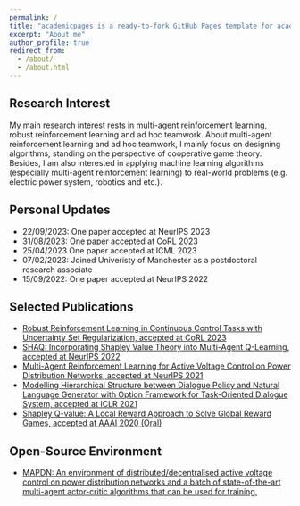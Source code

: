 ```yaml
---
permalink: /
title: "academicpages is a ready-to-fork GitHub Pages template for academic personal websites"
excerpt: "About me"
author_profile: true
redirect_from: 
  - /about/
  - /about.html
---
```


Research Interest
-----
My main research interest rests in multi-agent reinforcement learning, robust reinforcement learning and ad hoc teamwork. About multi-agent reinforcement learning and ad hoc teamwork, I mainly focus on designing algorithms, standing on the perspective of cooperative game theory. Besides, I am also interested in applying machine learning algorithms (especially multi-agent reinforcement learning) to real-world problems (e.g. electric power system, robotics and etc.).

Personal Updates
-----
- 22/09/2023: One paper accepted at NeurIPS 2023
- 31/08/2023: One paper accepted at CoRL 2023
- 25/04/2023 One paper accepted at ICML 2023
- 07/02/2023: Joined Univeristy of Manchester as a postdoctoral research associate
- 15/09/2022: One paper accepted at NeurIPS 2022

Selected Publications
-----
- [Robust Reinforcement Learning in Continuous Control Tasks with Uncertainty Set Regularization, accepted at CoRL 2023](https://arxiv.org/abs/2207.02016)
- [SHAQ: Incorporating Shapley Value Theory into Multi-Agent Q-Learning, accepted at NeurIPS 2022](https://arxiv.org/abs/2105.15013)
- [Multi-Agent Reinforcement Learning for Active Voltage Control on Power Distribution Networks, accepted at NeurIPS 2021](https://arxiv.org/abs/2110.14300)
- [Modelling Hierarchical Structure between Dialogue Policy and Natural Language Generator with Option Framework for Task-Oriented Dialogue System, accepted at ICLR 2021](https://arxiv.org/abs/2006.06814)
- [Shapley Q-value: A Local Reward Approach to Solve Global Reward Games, accepted at AAAI 2020 (Oral)](https://arxiv.org/abs/1907.05707)

Open-Source Environment
-----
- [MAPDN: An environment of distributed/decentralised active voltage control on power distribution networks and a batch of state-of-the-art multi-agent actor-critic algorithms that can be used for training.](https://github.com/Future-Power-Networks/MAPDN)
